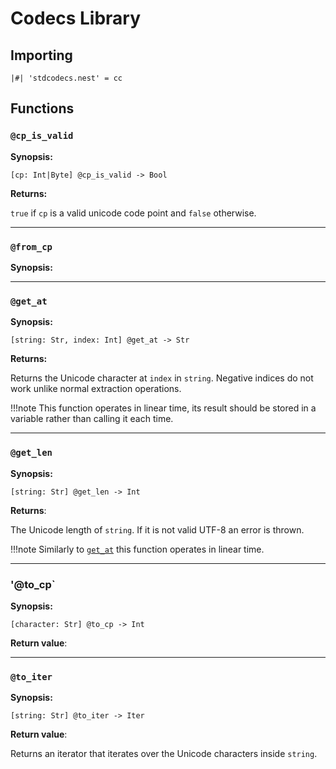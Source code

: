 # Codecs Library

## Importing

```nest
|#| 'stdcodecs.nest' = cc
```

## Functions

### `@cp_is_valid`

**Synopsis:**

`[cp: Int|Byte] @cp_is_valid -> Bool`

**Returns:**

`true` if `cp` is a valid unicode code point and `false` otherwise.

---

### `@from_cp`

**Synopsis:**

---

### `@get_at`

**Synopsis:**

`[string: Str, index: Int] @get_at -> Str`

**Returns:**

Returns the Unicode character at `index` in `string`. Negative indices do not
work unlike normal extraction operations.

!!!note
    This function operates in linear time, its result should be stored in
    a variable rather than calling it each time.

---

### `@get_len`

**Synopsis:**

`[string: Str] @get_len -> Int`

**Returns**:

The Unicode length of `string`. If it is not valid UTF-8 an error is thrown.

!!!note
    Similarly to [`get_at`](codecs_library.md#get_at) this function operates in
    linear time.

---

### '@to_cp`

**Synopsis:**

`[character: Str] @to_cp -> Int`

**Return value**:

---

### `@to_iter`

**Synopsis:**

`[string: Str] @to_iter -> Iter`

**Return value**:

Returns an iterator that iterates over the Unicode characters inside `string`.

